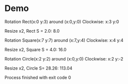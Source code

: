 # Demo

Rotation Rect(x:0 y:3) around (x:0,y:0) Clockwise: x:3 y:0

Resize x2, Rect S = 2.0: 8.0

Rotation Square(x:7 y:7) around (x:7,y:4) Clockwise: x:4 y:4

Resize x2, Square S = 4.0: 16.0

Rotation Circle(x:2 y:2) around (x:0,y:0) Clockwise: x:2 y:-2

Resize x2,  Circle S= 28.26: 113.04

Process finished with exit code 0

